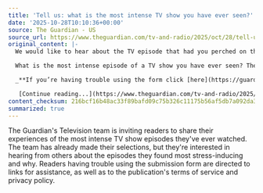 ```yaml
---
title: 'Tell us: what is the most intense TV show you have ever seen?'
date: '2025-10-28T10:10:36+00:00'
source: The Guardian - US
source_url: https://www.theguardian.com/tv-and-radio/2025/oct/28/tell-us-what-is-the-most-intense-tv-show-you-have-ever-seen
original_content: |-
  We would like to hear about the TV episode that had you perched on the edge of your seat

  What is the most intense episode of a TV show you have ever seen? The Guardian’s [Television team has selected theirs](https://www.theguardian.com/tv-and-radio/2025/oct/28/a-66-minute-stress-bomb-tvs-most-intense-episodes-ever) – now we would like to hear yours. Tell us about the episode that you found the most stress-inducing, and why.

  _**If you’re having trouble using the form click [here](https://guardiannewsandmedia.formstack.com/forms/intense_tv). Read terms of service [here](https://www.theguardian.com/help/terms-of-service) and privacy policy [here](https://www.theguardian.com/help/privacy-policy).**_

   [Continue reading...](https://www.theguardian.com/tv-and-radio/2025/oct/28/tell-us-what-is-the-most-intense-tv-show-you-have-ever-seen)
content_checksum: 216bcf16b48ac33f89bafd09c75b326c11175b56af5db7a092da32976be7ba93
summarized: true
---
```


The Guardian's Television team is inviting readers to share their experiences of the most intense TV show episodes they've ever watched. The team has already made their selections, but they're interested in hearing from others about the episodes they found most stress-inducing and why. Readers having trouble using the submission form are directed to links for assistance, as well as to the publication's terms of service and privacy policy.